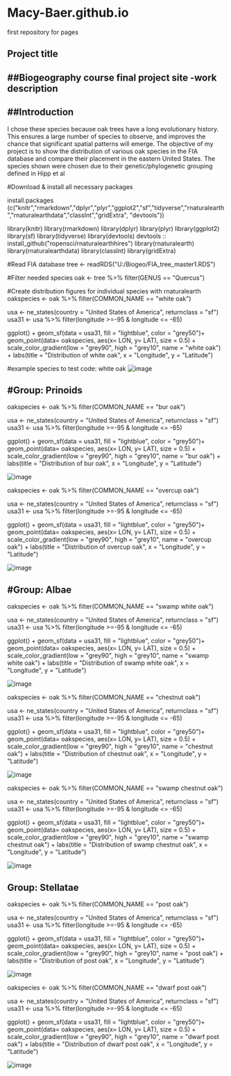 # Macy-Baer.github.io
first repository for pages

## Project title
##Biogeography course final project site
-work description
- 

##Introduction
-
I chose these species because oak trees have a long evolutionary history. This ensures a large number of species to observe, and improves the chance that significant spatial patterns will emerge.
The objective of my project is to show the distribution of various oak species in the FIA database and compare their placement in the eastern United States. The species shown were chosen due to their genetic/phylogenetic grouping defined in Hipp et al

#Download & install all necessary packages

install.packages (c("knitr","rmarkdown","dplyr","plyr","ggplot2","sf","tidyverse","rnaturalearth","rnaturalearthdata","classInt","gridExtra", "devtools"))


library(knitr)
library(rmarkdown)
library(dplyr)
library(plyr)
library(ggplot2)
library(sf)
library(tidyverse)
library(devtools)
devtools :: install_github("ropensci/rnaturalearthhires")
library(rnaturalearth)
library(rnaturalearthdata)
library(classInt)
library(gridExtra)

#Read FIA database 
tree <- readRDS("U:/Biogeo/FIA_tree_master1.RDS")

#Filter needed species
oak <- tree %>%
  filter(GENUS == "Quercus")

#Create distribution figures for individual species with rnaturalearth
oakspecies <- oak %>%
  filter(COMMON_NAME == "white oak") 

usa <- ne_states(country = "United States of America", returnclass = "sf")
usa31 <- usa %>%
  filter(longitude >=-95 & longitude <= -65)

ggplot() +
   geom_sf(data = usa31, fill = "lightblue", color = "grey50")+
  geom_point(data= oakspecies, aes(x= LON, y= LAT), size = 0.5) +
       scale_color_gradient(low = "grey90", high = "grey10", name = "white oak") +
      labs(title = "Distribution of white oak", x = "Longitude", y = "Latitude")


#example species to test code: white oak
![image](https://github.com/user-attachments/assets/0c0b036a-689f-4a16-b456-73b3727d31e5)

#Group: Prinoids
-
oakspecies <- oak %>%
  filter(COMMON_NAME == "bur oak") 

usa <- ne_states(country = "United States of America", returnclass = "sf")
usa31 <- usa %>%
  filter(longitude >=-95 & longitude <= -65)

ggplot() +
   geom_sf(data = usa31, fill = "lightblue", color = "grey50")+
  geom_point(data= oakspecies, aes(x= LON, y= LAT), size = 0.5) +
       scale_color_gradient(low = "grey90", high = "grey10", name = "bur oak") +
      labs(title = "Distribution of bur oak", x = "Longitude", y = "Latitude")
      
![image](https://github.com/user-attachments/assets/7598cd93-44b7-4e58-a7b5-02aeb113bb7e)

oakspecies <- oak %>%
  filter(COMMON_NAME == "overcup oak") 

usa <- ne_states(country = "United States of America", returnclass = "sf")
usa31 <- usa %>%
  filter(longitude >=-95 & longitude <= -65)

ggplot() +
   geom_sf(data = usa31, fill = "lightblue", color = "grey50")+
  geom_point(data= oakspecies, aes(x= LON, y= LAT), size = 0.5) +
       scale_color_gradient(low = "grey90", high = "grey10", name = "overcup oak") +
      labs(title = "Distribution of overcup oak", x = "Longitude", y = "Latitude")

![image](https://github.com/user-attachments/assets/d9a812cc-b109-4d8f-a612-45fb07e596d8)

#Group: Albae
-
oakspecies <- oak %>%
  filter(COMMON_NAME == "swamp white oak") 

usa <- ne_states(country = "United States of America", returnclass = "sf")
usa31 <- usa %>%
  filter(longitude >=-95 & longitude <= -65)

ggplot() +
   geom_sf(data = usa31, fill = "lightblue", color = "grey50")+
  geom_point(data= oakspecies, aes(x= LON, y= LAT), size = 0.5) +
       scale_color_gradient(low = "grey90", high = "grey10", name = "swamp white oak") +
      labs(title = "Distribution of swamp white oak", x = "Longitude", y = "Latitude")

![image](https://github.com/user-attachments/assets/65ba6f84-2db7-49ba-91bf-ff5853488ea8)

oakspecies <- oak %>%
  filter(COMMON_NAME == "chestnut oak") 

usa <- ne_states(country = "United States of America", returnclass = "sf")
usa31 <- usa %>%
  filter(longitude >=-95 & longitude <= -65)

ggplot() +
   geom_sf(data = usa31, fill = "lightblue", color = "grey50")+
  geom_point(data= oakspecies, aes(x= LON, y= LAT), size = 0.5) +
       scale_color_gradient(low = "grey90", high = "grey10", name = "chestnut oak") +
      labs(title = "Distribution of chestnut oak", x = "Longitude", y = "Latitude")

![image](https://github.com/user-attachments/assets/266fe95d-546f-4737-b51b-ce601a2b5e58)

oakspecies <- oak %>%
  filter(COMMON_NAME == "swamp chestnut oak") 

usa <- ne_states(country = "United States of America", returnclass = "sf")
usa31 <- usa %>%
  filter(longitude >=-95 & longitude <= -65)

ggplot() +
   geom_sf(data = usa31, fill = "lightblue", color = "grey50")+
  geom_point(data= oakspecies, aes(x= LON, y= LAT), size = 0.5) +
       scale_color_gradient(low = "grey90", high = "grey10", name = "swamp chestnut oak") +
      labs(title = "Distribution of swamp chestnut oak", x = "Longitude", y = "Latitude")
      
![image](https://github.com/user-attachments/assets/b073a8f2-98f4-4854-bf78-5477bf9371fb)

Group: Stellatae
-
oakspecies <- oak %>%
  filter(COMMON_NAME == "post oak") 

usa <- ne_states(country = "United States of America", returnclass = "sf")
usa31 <- usa %>%
  filter(longitude >=-95 & longitude <= -65)

ggplot() +
   geom_sf(data = usa31, fill = "lightblue", color = "grey50")+
  geom_point(data= oakspecies, aes(x= LON, y= LAT), size = 0.5) +
       scale_color_gradient(low = "grey90", high = "grey10", name = "post oak") +
      labs(title = "Distribution of post oak", x = "Longitude", y = "Latitude")

![image](https://github.com/user-attachments/assets/bc1fc780-3249-40c8-ae37-95cbfb7b3729)

oakspecies <- oak %>%
  filter(COMMON_NAME == "dwarf post oak") 

usa <- ne_states(country = "United States of America", returnclass = "sf")
usa31 <- usa %>%
  filter(longitude >=-95 & longitude <= -65)

ggplot() +
   geom_sf(data = usa31, fill = "lightblue", color = "grey50")+
  geom_point(data= oakspecies, aes(x= LON, y= LAT), size = 0.5) +
       scale_color_gradient(low = "grey90", high = "grey10", name = "dwarf post oak") +
      labs(title = "Distribution of dwarf post oak", x = "Longitude", y = "Latitude")

![image](https://github.com/user-attachments/assets/c04c1507-d8b3-4dc1-8bee-a512b971a594)

